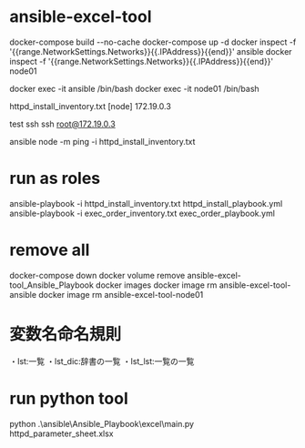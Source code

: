 # ansible-excel-tool

docker-compose build --no-cache
docker-compose up -d
docker inspect -f '{{range.NetworkSettings.Networks}}{{.IPAddress}}{{end}}' ansible
docker inspect -f '{{range.NetworkSettings.Networks}}{{.IPAddress}}{{end}}' node01

docker exec -it ansible /bin/bash
docker exec -it node01 /bin/bash


httpd_install_inventory.txt
[node]
172.19.0.3

test ssh
ssh root@172.19.0.3


ansible node -m ping -i httpd_install_inventory.txt
# run as roles
ansible-playbook -i httpd_install_inventory.txt httpd_install_playbook.yml
ansible-playbook -i exec_order_inventory.txt exec_order_playbook.yml

# remove all
docker-compose down
docker volume remove ansible-excel-tool_Ansible_Playbook
docker images
docker image rm ansible-excel-tool-ansible
docker image rm ansible-excel-tool-node01

# 変数名命名規則
・lst:一覧
・lst_dic:辞書の一覧
・lst_lst:一覧の一覧
# run python tool
python .\ansible\Ansible_Playbook\excel\main.py httpd_parameter_sheet.xlsx